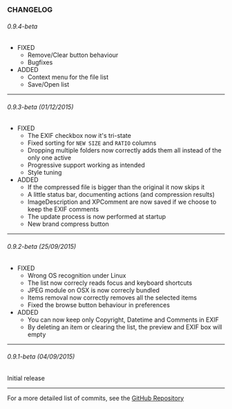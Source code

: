 ### CHANGELOG

###### 0.9.4-beta
* FIXED
    * Remove/Clear button behaviour
    * Bugfixes
* ADDED
    * Context menu for the file list
    * Save/Open list

----------

###### 0.9.3-beta (01/12/2015)
* FIXED
    * The EXIF checkbox now it's tri-state
    * Fixed sorting for ```NEW SIZE``` and ```RATIO``` columns
    * Dropping multiple folders now correctly adds them all instead of the only one active
    * Progressive support working as intended
    * Style tuning
* ADDED
    * If the compressed file is bigger than the original it now skips it
    * A little status bar, documenting actions (and compression results)
    * ImageDescription and XPComment are now saved if we choose to keep the EXIF comments
    * The update process is now performed at startup
    * New brand compress button

----------

###### 0.9.2-beta (25/09/2015)
* FIXED
    * Wrong OS recognition under Linux
    * The list now correcly reads focus and keyboard shortcuts
    * JPEG module on OSX is now correcly bundled
    * Items removal now correctly removes all the selected items
    * Fixed the browse button behaviour in preferences
* ADDED
    * You can now keep only Copyright, Datetime and Comments in EXIF
    * By deleting an item or clearing the list, the preview and EXIF box will empty

----------

###### 0.9.1-beta (04/09/2015)
Initial release

----------

For a more detailed list of commits, see the [GitHub Repository](https://github.com/Lymphatus/CaesiumPH)
